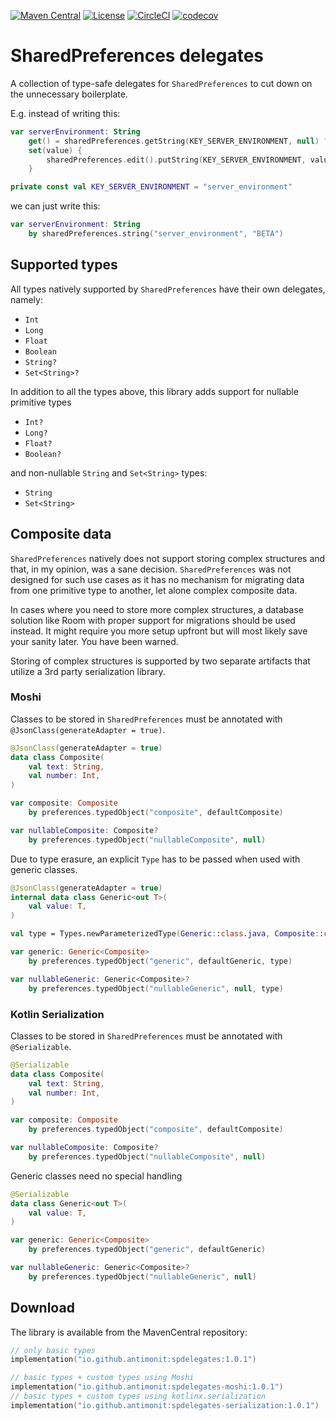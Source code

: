 [![Maven Central](https://img.shields.io/maven-central/v/io.github.antimonit/spdelegates.svg?label=Maven%20Central)](https://search.maven.org/search?q=g:%22io.github.antimonit%22%20AND%20a:%22spdelegates%22)
[![License](https://img.shields.io/badge/License-Apache%202.0-blue.svg)](https://opensource.org/licenses/Apache-2.0)
[![CircleCI](https://img.shields.io/circleci/build/gh/Antimonit/SharedPreferencesDelegates?label=CircleCI)](https://circleci.com/gh/Antimonit/SharedPreferencesDelegates)
[![codecov](https://codecov.io/gh/Antimonit/SharedPreferencesDelegates/graph/badge.svg?token=ZK4VJZSPFI)](https://codecov.io/gh/Antimonit/SharedPreferencesDelegates)

# SharedPreferences delegates

A collection of type-safe delegates for `SharedPreferences` to cut down on the unnecessary 
boilerplate.

E.g. instead of writing this:
```kotlin
var serverEnvironment: String
    get() = sharedPreferences.getString(KEY_SERVER_ENVIRONMENT, null) ?: "BETA"
    set(value) {
        sharedPreferences.edit().putString(KEY_SERVER_ENVIRONMENT, value).apply()
    }

private const val KEY_SERVER_ENVIRONMENT = "server_environment"
```

we can just write this:

```kotlin
var serverEnvironment: String
    by sharedPreferences.string("server_environment", "BETA")
```

## Supported types

All types natively supported by `SharedPreferences` have their own delegates, namely:
* `Int`
* `Long`
* `Float`
* `Boolean`
* `String?`
* `Set<String>?`

In addition to all the types above, this library adds support for nullable primitive types

* `Int?`
* `Long?`
* `Float?`
* `Boolean?`

and non-nullable `String` and `Set<String>` types:
* `String`
* `Set<String>`

## Composite data

`SharedPreferences` natively does not support storing complex structures and that, in my opinion,
was a sane decision. `SharedPreferences` was not designed for such use cases as it has no mechanism
for migrating data from one primitive type to another, let alone complex composite data.

In cases where you need to store more complex structures, a database solution like Room with proper
support for migrations should be used instead. It might require you more setup upfront but will 
most likely save your sanity later. You have been warned.

Storing of complex structures is supported by two separate artifacts that utilize a 3rd party 
serialization library.

### Moshi
Classes to be stored in `SharedPreferences` must be annotated with 
`@JsonClass(generateAdapter = true)`.

```kotlin
@JsonClass(generateAdapter = true)
data class Composite(
    val text: String,
    val number: Int,
)

var composite: Composite
    by preferences.typedObject("composite", defaultComposite)

var nullableComposite: Composite?
    by preferences.typedObject("nullableComposite", null)
```

Due to type erasure, an explicit `Type` has to be passed when used with generic classes. 
```kotlin
@JsonClass(generateAdapter = true)
internal data class Generic<out T>(
    val value: T,
)

val type = Types.newParameterizedType(Generic::class.java, Composite::class.java)

var generic: Generic<Composite>
    by preferences.typedObject("generic", defaultGeneric, type)

var nullableGeneric: Generic<Composite>?
    by preferences.typedObject("nullableGeneric", null, type)
```

### Kotlin Serialization
Classes to be stored in `SharedPreferences` must be annotated with `@Serializable`.

```kotlin
@Serializable
data class Composite(
    val text: String,
    val number: Int,
)

var composite: Composite
    by preferences.typedObject("composite", defaultComposite)

var nullableComposite: Composite?
    by preferences.typedObject("nullableComposite", null)
```

Generic classes need no special handling

```kotlin
@Serializable
data class Generic<out T>(
    val value: T,
)

var generic: Generic<Composite>
    by preferences.typedObject("generic", defaultGeneric)

var nullableGeneric: Generic<Composite>?
    by preferences.typedObject("nullableGeneric", null)
```

## Download

The library is available from the MavenCentral repository:

```kotlin
// only basic types
implementation("io.github.antimonit:spdelegates:1.0.1")

// basic types + custom types using Moshi
implementation("io.github.antimonit:spdelegates-moshi:1.0.1")
// basic types + custom types using kotlinx.serialization
implementation("io.github.antimonit:spdelegates-serialization:1.0.1")
```
 